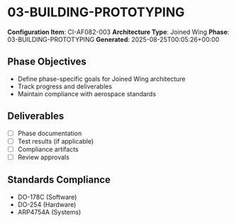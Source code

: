 # 03-BUILDING-PROTOTYPING

**Configuration Item**: CI-AF082-003
**Architecture Type**: Joined Wing
**Phase**: 03-BUILDING-PROTOTYPING
**Generated**: 2025-08-25T00:05:26+00:00

## Phase Objectives
- Define phase-specific goals for Joined Wing architecture
- Track progress and deliverables
- Maintain compliance with aerospace standards

## Deliverables
- [ ] Phase documentation
- [ ] Test results (if applicable)
- [ ] Compliance artifacts
- [ ] Review approvals

## Standards Compliance
- DO-178C (Software)
- DO-254 (Hardware)
- ARP4754A (Systems)
